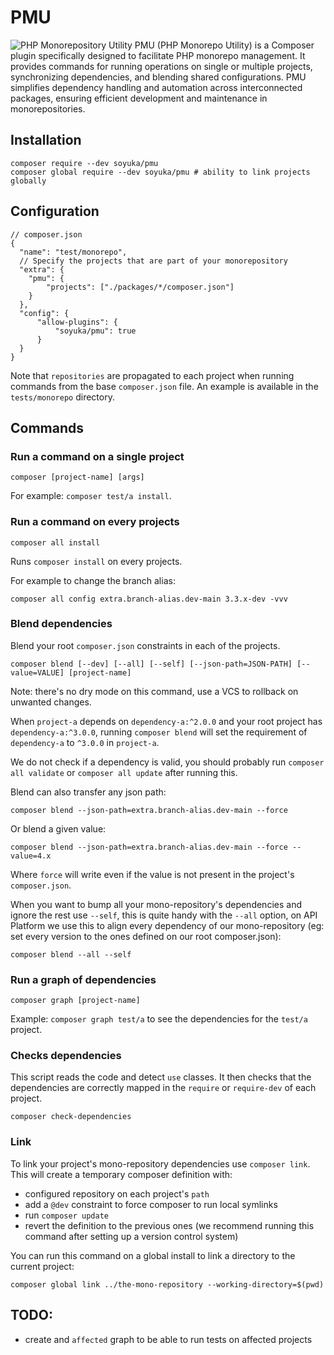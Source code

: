 # PMU

![PHP Monorepository Utility](./pmu.png)
PMU (PHP Monorepo Utility) is a Composer plugin specifically designed to facilitate PHP monorepo management. It provides commands for running operations on single or multiple projects, synchronizing dependencies, and blending shared configurations.
PMU simplifies dependency handling and automation across interconnected packages, ensuring efficient development and maintenance in monorepositories.

## Installation

```
composer require --dev soyuka/pmu
composer global require --dev soyuka/pmu # ability to link projects globally
```

## Configuration

```json5
// composer.json
{
  "name": "test/monorepo",
  // Specify the projects that are part of your monorepository
  "extra": {
    "pmu": {
        "projects": ["./packages/*/composer.json"]
    }
  },
  "config": {
      "allow-plugins": {
          "soyuka/pmu": true
      }
  }
}
```

Note that `repositories` are propagated to each project when running commands from the base `composer.json` file. An example is available in the `tests/monorepo` directory.

## Commands 

### Run a command on a single project

```
composer [project-name] [args]
```

For example: `composer test/a install`.

### Run a command on every projects

```
composer all install
```

Runs `composer install` on every projects.

For example to change the branch alias:

```
composer all config extra.branch-alias.dev-main 3.3.x-dev -vvv
```

### Blend dependencies

Blend your root `composer.json` constraints in each of the projects. 

```
composer blend [--dev] [--all] [--self] [--json-path=JSON-PATH] [--value=VALUE] [project-name]
```

Note: there's no dry mode on this command, use a VCS to rollback on unwanted changes.

When `project-a` depends on `dependency-a:^2.0.0` and your root project has `dependency-a:^3.0.0`, running `composer blend` will set the requirement of `dependency-a` to `^3.0.0` in `project-a`.

We do not check if a dependency is valid, you should probably run `composer all validate` or `composer all update` after running this. 

Blend can also transfer any json path:

```
composer blend --json-path=extra.branch-alias.dev-main --force
```

Or blend a given value:

```
composer blend --json-path=extra.branch-alias.dev-main --force --value=4.x
```

Where `force` will write even if the value is not present in the project's `composer.json`.

When you want to bump all your mono-repository's dependencies and ignore the rest use `--self`, this is quite handy with the `--all` option, on API Platform we use this to align every dependency of our mono-repository (eg: set every version to the ones defined on our root composer.json): 

```
composer blend --all --self
```

### Run a graph of dependencies

```
composer graph [project-name]
```

Example: `composer graph test/a` to see the dependencies for the `test/a` project.

### Checks dependencies

This script reads the code and detect `use` classes. It then checks that the dependencies are correctly mapped in the `require` or `require-dev` of each project.

```
composer check-dependencies
```

### Link 

To link your project's mono-repository dependencies use `composer link`. This will create a temporary composer definition with:

- configured repository on each project's `path`
- add a `@dev` constraint to force composer to run local symlinks
- run `composer update`
- revert the definition to the previous ones (we recommend running this command after setting up a version control system)

You can run this command on a global install to link a directory to the current project:

```
composer global link ../the-mono-repository --working-directory=$(pwd)
```

## TODO:

- create and `affected` graph to be able to run tests on affected projects
